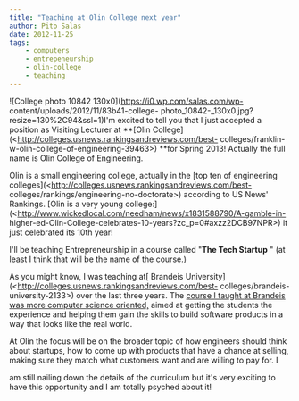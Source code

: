```yaml
---
title: "Teaching at Olin College next year"
author: Pito Salas
date: 2012-11-25
tags:
    - computers
    - entrepeneurship
    - olin-college
    - teaching
---
```




![College photo 10842 130x0](https://i0.wp.com/salas.com/wp-
content/uploads/2012/11/83b41-college-
photo_10842-_130x0.jpg?resize=130%2C94&ssl=1)I'm excited to tell you that I
just accepted a position as Visiting Lecturer at **[Olin
College](<http://colleges.usnews.rankingsandreviews.com/best-
colleges/franklin-w-olin-college-of-engineering-39463>) **for Spring 2013!
Actually the full name is Olin College of Engineering.

Olin is a small engineering college, actually in the [top ten of engineering
colleges](<http://colleges.usnews.rankingsandreviews.com/best-
colleges/rankings/engineering-no-doctorate>) according to US News' Rankings.
[Olin is a very young
college:](<http://www.wickedlocal.com/needham/news/x1831588790/A-gamble-in-
higher-ed-Olin-College-celebrates-10-years?zc_p=0#axzz2DCB97NPR>) it just
celebrated its 10th year!

I'll be teaching Entrepreneurship in a course called "**The Tech Startup** "
(at least I think that will be the name of the course.)

As you might know, I was teaching at[ Brandeis
University](<http://colleges.usnews.rankingsandreviews.com/best-
colleges/brandeis-university-2133>) over the last three years. The [course I
taught at Brandeis was more computer science
oriented,](<http://www.brandeis.edu/jbs/pastprograms/r2012/webappssocialnet/index.html>)
aimed at getting the students the experience and helping them gain the skills
to build software products in a way that looks like the real world.

At Olin the focus will be on the broader topic of how engineers should think
about startups, how to come up with products that have a chance at selling,
making sure they match what customers want and are willing to pay for. I

am still nailing down the details of the curriculum but it's very exciting to
have this opportunity and I am totally psyched about it!


